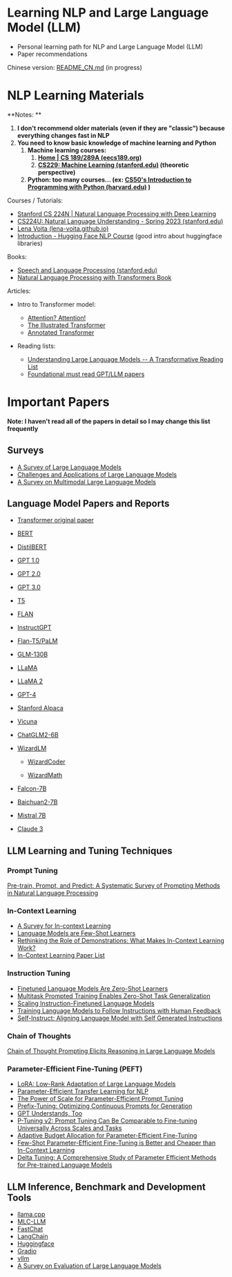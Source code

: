 # Learning NLP and Large Language Model (LLM)
- Personal learning path for NLP and Large Language Model (LLM)
- Paper recommendations

Chinese version: [README_CN.md](README_CN.md) (in progress)

# NLP Learning Materials

**Notes: **

1. **I don't recommend older materials (even if they are "classic") because everything changes fast in NLP**
2. **You need to know basic knowledge of machine learning and Python**
   1. **Machine learning courses:** 
      1. **[Home | CS 189/289A (eecs189.org)](https://eecs189.org/)**
      2. **[CS229: Machine Learning (stanford.edu)](https://cs229.stanford.edu/) (theoretic perspective)**
   2. **Python: too many courses... (ex: [CS50's Introduction to Programming with Python (harvard.edu)](https://cs50.harvard.edu/python/2022/) )**

Courses / Tutorials: 

- [Stanford CS 224N | Natural Language Processing with Deep Learning](https://web.stanford.edu/class/cs224n/index.html)
- [CS224U: Natural Language Understanding - Spring 2023 (stanford.edu)](https://web.stanford.edu/class/cs224u/)
- [Lena Voita (lena-voita.github.io)](https://lena-voita.github.io/)
- [Introduction - Hugging Face NLP Course](https://huggingface.co/learn/nlp-course/chapter1/1) (good intro about huggingface libraries)

Books:

- [Speech and Language Processing (stanford.edu)](https://web.stanford.edu/~jurafsky/slp3/)
- [Natural Language Processing with Transformers Book](https://transformersbook.com/)

Articles:

- Intro to Transformer model:
  - [Attention? Attention!](https://lilianweng.github.io/posts/2018-06-24-attention/)
  - [The Illustrated Transformer](http://jalammar.github.io/illustrated-transformer/)
  - [Annotated Transformer](https://nlp.seas.harvard.edu/annotated-transformer/)

- Reading lists: 
  - [Understanding Large Language Models -- A Transformative Reading  List](https://sebastianraschka.com/blog/2023/llm-reading-list.html)
  - [Foundational must read GPT/LLM papers](https://community.openai.com/t/foundational-must-read-gpt-llm-papers/197003/10)


# Important Papers

**Note: I haven't read all of the papers in detail so I may change this list frequently**

## Surveys

- [A Survey of Large Language Models](https://arxiv.org/abs/2303.18223)
- [Challenges and Applications of Large Language Models](https://arxiv.org/abs/2307.10169)
- [A Survey on Multimodal Large Language Models](https://arxiv.org/abs/2306.13549)

## Language Model Papers and Reports

- [Transformer original paper](https://arxiv.org/abs/1706.03762)

- [BERT](https://aclanthology.org/N19-1423.pdf)

- [DistilBERT](https://arxiv.org/abs/1910.01108)

- [GPT 1.0](https://openai.com/research/language-unsupervised)

- [GPT 2.0](https://d4mucfpksywv.cloudfront.net/better-language-models/language-models.pdf)

- [GPT 3.0](https://proceedings.neurips.cc/paper/2020/file/1457c0d6bfcb4967418bfb8ac142f64a-Paper.pdf) 

- [T5](https://jmlr.org/papers/v21/20-074.html)

- [FLAN](https://openreview.net/forum?id=gEZrGCozdqR)

- [InstructGPT](https://arxiv.org/abs/2203.02155)

- [Flan-T5/PaLM](https://arxiv.org/abs/2210.11416)

- [GLM-130B](https://arxiv.org/abs/2210.02414)

- [LLaMA](https://arxiv.org/abs/2302.13971)

- [LLaMA 2](https://arxiv.org/abs/2307.09288)

- [GPT-4](https://openai.com/research/gpt-4)

- [Stanford Alpaca](https://crfm.stanford.edu/2023/03/13/alpaca.html)

- [Vicuna](https://lmsys.org/blog/2023-03-30-vicuna/)

- [ChatGLM2-6B](https://github.com/THUDM/ChatGLM2-6B)

- [WizardLM](https://github.com/nlpxucan/WizardLM)
  - [WizardCoder](https://arxiv.org/abs/2306.08568)

  - [WizardMath](https://arxiv.org/abs/2308.09583)

- [Falcon-7B](https://huggingface.co/tiiuae/falcon-7b)

- [Baichuan2-7B](https://github.com/baichuan-inc/Baichuan2)

- [Mistral 7B](https://arxiv.org/abs/2310.06825)

- [Claude 3](https://www-cdn.anthropic.com/de8ba9b01c9ab7cbabf5c33b80b7bbc618857627/Model_Card_Claude_3.pdf)

## LLM Learning and Tuning Techniques

### Prompt Tuning

[Pre-train, Prompt, and Predict: A Systematic Survey of Prompting Methods in Natural Language Processing](https://arxiv.org/abs/2107.13586)

### In-Context Learning

- [A Survey for In-context Learning](https://arxiv.org/abs/2301.00234)
- [Language Models are Few-Shot Learners](https://arxiv.org/abs/2005.14165)
- [Rethinking the Role of Demonstrations: What Makes In-Context Learning Work?](https://arxiv.org/abs/2202.12837)
- [In-Context Learning Paper List](https://github.com/dqxiu/ICL_PaperList)

### Instruction Tuning

- [Finetuned Language Models Are Zero-Shot Learners](https://arxiv.org/abs/2109.01652)
- [Multitask Prompted Training Enables Zero-Shot Task Generalization](https://arxiv.org/abs/2110.08207)
- [Scaling Instruction-Finetuned Language Models](https://arxiv.org/abs/2210.11416)
- [Training Language Models to Follow Instructions with Human Feedback](https://arxiv.org/abs/2203.02155)
- [Self-Instruct: Aligning Language Model with Self Generated Instructions](https://arxiv.org/abs/2212.10560)

### Chain of Thoughts

[Chain of Thought Prompting Elicits Reasoning in Large Language Models](https://arxiv.org/abs/2201.11903)

### Parameter-Efficient Fine-Tuning (PEFT)

- [LoRA: Low-Rank Adaptation of Large Language Models](https://arxiv.org/abs/2106.09685)
- [Parameter-Efficient Transfer Learning for NLP](https://arxiv.org/abs/1902.00751)
- [The Power of Scale for Parameter-Efficient Prompt Tuning](https://arxiv.org/abs/2104.08691)
- [Prefix-Tuning: Optimizing Continuous Prompts for Generation](https://arxiv.org/abs/2101.00190)
- [GPT Understands, Too](https://arxiv.org/abs/2103.10385)
- [P-Tuning v2: Prompt Tuning Can Be Comparable to Fine-tuning Universally Across  Scales and Tasks](https://arxiv.org/abs/2110.07602)
- [Adaptive Budget Allocation for Parameter-Efficient Fine-Tuning](https://arxiv.org/abs/2303.10512)
- [Few-Shot Parameter-Efficient Fine-Tuning is Better and Cheaper than In-Context Learning](https://arxiv.org/abs/2205.05638)
- [Delta Tuning: A Comprehensive Study of Parameter Efficient Methods for  Pre-trained Language Models](https://arxiv.org/abs/2203.06904)

## LLM Inference, Benchmark and Development Tools

- [llama.cpp](https://github.com/ggerganov/llama.cpp)
- [MLC-LLM](https://mlc.ai/mlc-llm/docs/)
- [FastChat](https://github.com/lm-sys/FastChat)
- [LangChain](https://github.com/langchain-ai/langchain)
- [Huggingface](https://huggingface.co/)
- [Gradio](https://github.com/gradio-app/gradio)
- [vllm](https://github.com/vllm-project/vllm)
- [A Survey on Evaluation of Large Language Models](https://arxiv.org/abs/2307.03109)
